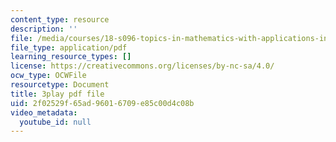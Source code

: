 ```yaml
---
content_type: resource
description: ''
file: /media/courses/18-s096-topics-in-mathematics-with-applications-in-finance-fall-2013/2f02529f65ad96016709e85c00d4c08b_aga-Tak3c3M.pdf
file_type: application/pdf
learning_resource_types: []
license: https://creativecommons.org/licenses/by-nc-sa/4.0/
ocw_type: OCWFile
resourcetype: Document
title: 3play pdf file
uid: 2f02529f-65ad-9601-6709-e85c00d4c08b
video_metadata:
  youtube_id: null
---
```

